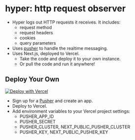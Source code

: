 # hyper: http request observer
 
- Hyper logs out HTTP requests it receives. It includes:
  - request method
  - request headers
  - cookies
  - query parameters
- Uses [pusher](https://pusher.com/) to handle the realtime messaging.
- Uses Next.js, deployed to Vercel.
  - Take the code and deploy it to your own instance.
  - Or pull the code and run it anywhere!

## Deploy Your Own

[![Deploy with Vercel](https://vercel.com/button)](https://vercel.com/new/clone?repository-url=https%3A%2F%2Fgithub.com%2Ftaptapdan%2Fhyper)

- Sign up for a [Pusher](https://pusher.com/) and create an app.
- Deploy to Vercel.
- Add environment variables to your Vercel project settings:
  - PUSHER_APP_ID
  - PUSHER_SECRET
  - PUSHER_CLUSTER, NEXT_PUBLIC_PUSHER_CLUSTER
  - PUSHER_KEY, NEXT_PUBLIC_PUSHER_KEY
